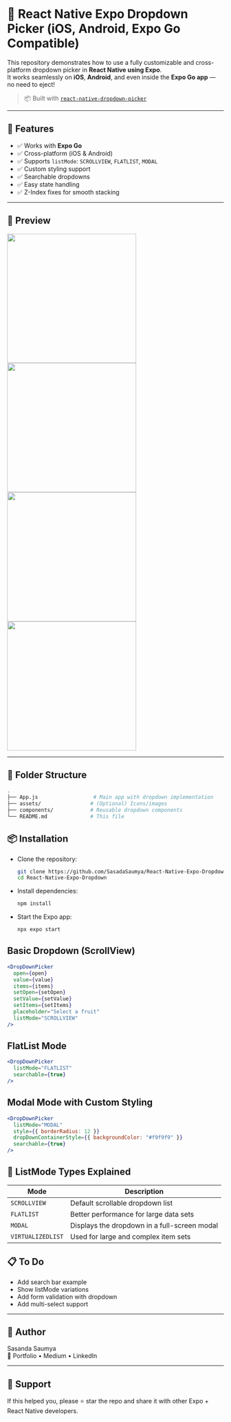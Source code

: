 # 🎯 React Native Expo Dropdown Picker (iOS, Android, Expo Go Compatible)

This repository demonstrates how to use a fully customizable and cross-platform dropdown picker in **React Native using Expo**.  
It works seamlessly on **iOS**, **Android**, and even inside the **Expo Go app** — no need to eject!

> 📦 Built with [`react-native-dropdown-picker`](https://github.com/hossein-zare/react-native-dropdown-picker)

---

## 🚀 Features

- ✅ Works with **Expo Go**
- ✅ Cross-platform (iOS & Android)
- ✅ Supports `listMode`: `SCROLLVIEW`, `FLATLIST`, `MODAL`
- ✅ Custom styling support
- ✅ Searchable dropdowns
- ✅ Easy state handling
- ✅ Z-Index fixes for smooth stacking

---

## 📸 Preview

<img src="./assets/sample.jpg" width="300" />
<img src="./assets/sample2 (1).jpg" width="300" />
<img src="./assets/sample2 (2).jpg" width="300" />
<img src="./assets/sample2 (3).jpg" width="300" />


---

## 📁 Folder Structure

```bash
.
├── App.js                  # Main app with dropdown implementation
├── assets/                # (Optional) Icons/images
├── components/            # Reusable dropdown components
└── README.md              # This file
```

## 📦 Installation

- Clone the repository:

  ```bash
  git clone https://github.com/SasadaSaumya/React-Native-Expo-Dropdown.git
  cd React-Native-Expo-Dropdown
  ```

- Install dependencies:

  ```bash
  npm install
  ```

- Start the Expo app:

  ```bash
  npx expo start
  ```

## Basic Dropdown (ScrollView)

```jsx
<DropDownPicker
  open={open}
  value={value}
  items={items}
  setOpen={setOpen}
  setValue={setValue}
  setItems={setItems}
  placeholder="Select a fruit"
  listMode="SCROLLVIEW"
/>
```

## FlatList Mode

```jsx
<DropDownPicker
  listMode="FLATLIST"
  searchable={true}
/>
```

## Modal Mode with Custom Styling

```jsx
<DropDownPicker
  listMode="MODAL"
  style={{ borderRadius: 12 }}
  dropDownContainerStyle={{ backgroundColor: "#f9f9f9" }}
  searchable={true}
/>
```

## 🧠 ListMode Types Explained

| Mode              | Description                                  |
| ----------------- | -------------------------------------------- |
| `SCROLLVIEW`      | Default scrollable dropdown list             |
| `FLATLIST`        | Better performance for large data sets       |
| `MODAL`           | Displays the dropdown in a full-screen modal |
| `VIRTUALIZEDLIST` | Used for large and complex item sets         |

## 📋 To Do

- Add search bar example
- Show listMode variations
- Add form validation with dropdown
- Add multi-select support

---

## 🙌 Author

Sasanda Saumya  
🔗 Portfolio • Medium • LinkedIn 

---

## 💖 Support

If this helped you, please ⭐ star the repo and share it with other Expo + React Native developers.
